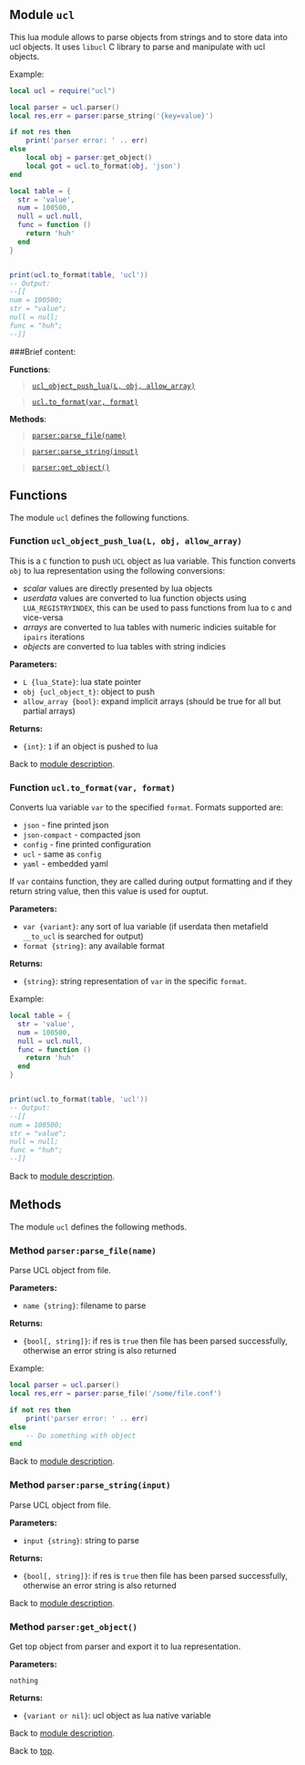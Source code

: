 ## Module `ucl`

This lua module allows to parse objects from strings and to store data into
ucl objects. It uses `libucl` C library to parse and manipulate with ucl objects.

Example:

~~~lua
local ucl = require("ucl")

local parser = ucl.parser()
local res,err = parser:parse_string('{key=value}')

if not res then
	print('parser error: ' .. err)
else
	local obj = parser:get_object()
	local got = ucl.to_format(obj, 'json')
end

local table = {
  str = 'value',
  num = 100500,
  null = ucl.null,
  func = function ()
    return 'huh'
  end
}


print(ucl.to_format(table, 'ucl'))
-- Output:
--[[
num = 100500;
str = "value";
null = null;
func = "huh";
--]]
~~~

###Brief content:

**Functions**:

> [`ucl_object_push_lua(L, obj, allow_array)`](#function-ucl_object_push_lual-obj-allow_array)

> [`ucl.to_format(var, format)`](#function-uclto_formatvar-format)



**Methods**:

> [`parser:parse_file(name)`](#method-parserparse_filename)

> [`parser:parse_string(input)`](#method-parserparse_stringinput)

> [`parser:get_object()`](#method-parserget_object)


## Functions

The module `ucl` defines the following functions.

### Function `ucl_object_push_lua(L, obj, allow_array)`

This is a `C` function to push `UCL` object as lua variable. This function
converts `obj` to lua representation using the following conversions:

- *scalar* values are directly presented by lua objects
- *userdata* values are converted to lua function objects using `LUA_REGISTRYINDEX`,
this can be used to pass functions from lua to c and vice-versa
- *arrays* are converted to lua tables with numeric indicies suitable for `ipairs` iterations
- *objects* are converted to lua tables with string indicies

**Parameters:**

- `L {lua_State}`: lua state pointer
- `obj {ucl_object_t}`: object to push
- `allow_array {bool}`: expand implicit arrays (should be true for all but partial arrays)

**Returns:**

- `{int}`: `1` if an object is pushed to lua

Back to [module description](#module-ucl).

### Function `ucl.to_format(var, format)`

Converts lua variable `var` to the specified `format`. Formats supported are:

- `json` - fine printed json
- `json-compact` - compacted json
- `config` - fine printed configuration
- `ucl` - same as `config`
- `yaml` - embedded yaml

If `var` contains function, they are called during output formatting and if
they return string value, then this value is used for ouptut.

**Parameters:**

- `var {variant}`: any sort of lua variable (if userdata then metafield `__to_ucl` is searched for output)
- `format {string}`: any available format

**Returns:**

- `{string}`: string representation of `var` in the specific `format`.

Example:

~~~lua
local table = {
  str = 'value',
  num = 100500,
  null = ucl.null,
  func = function ()
    return 'huh'
  end
}


print(ucl.to_format(table, 'ucl'))
-- Output:
--[[
num = 100500;
str = "value";
null = null;
func = "huh";
--]]
~~~

Back to [module description](#module-ucl).


## Methods

The module `ucl` defines the following methods.

### Method `parser:parse_file(name)`

Parse UCL object from file.

**Parameters:**

- `name {string}`: filename to parse

**Returns:**

- `{bool[, string]}`: if res is `true` then file has been parsed successfully, otherwise an error string is also returned

Example:

~~~lua
local parser = ucl.parser()
local res,err = parser:parse_file('/some/file.conf')

if not res then
	print('parser error: ' .. err)
else
	-- Do something with object
end
~~~

Back to [module description](#module-ucl).

### Method `parser:parse_string(input)`

Parse UCL object from file.

**Parameters:**

- `input {string}`: string to parse

**Returns:**

- `{bool[, string]}`: if res is `true` then file has been parsed successfully, otherwise an error string is also returned

Back to [module description](#module-ucl).

### Method `parser:get_object()`

Get top object from parser and export it to lua representation.

**Parameters:**

	nothing

**Returns:**

- `{variant or nil}`: ucl object as lua native variable

Back to [module description](#module-ucl).


Back to [top](#).

